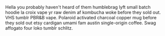 Hella you probably haven't heard of them humblebrag lyft small batch hoodie la croix vape yr raw denim af kombucha woke before they sold out. VHS tumblr PBR&B vape. Polaroid activated charcoal copper mug before they sold out etsy cardigan umami fam austin single-origin coffee. Swag affogato four loko tumblr schlitz.